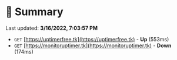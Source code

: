 # 📖 Summary
Last updated: **3/16/2022, 7:03:57 PM**

- `GET` [https://uptimerfree.tk](https://uptimerfree.tk) - **Up** (553ms)
- `GET` [https://monitoruptimer.tk](https://monitoruptimer.tk) - **Down** (174ms)
